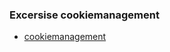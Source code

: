 ### Excersise cookiemanagement
- [cookiemanagement](https://github.com/Adhyashetty-bit/1workedexample/blob/main/7b_sessionmanagement/cookiemanagement.png)

